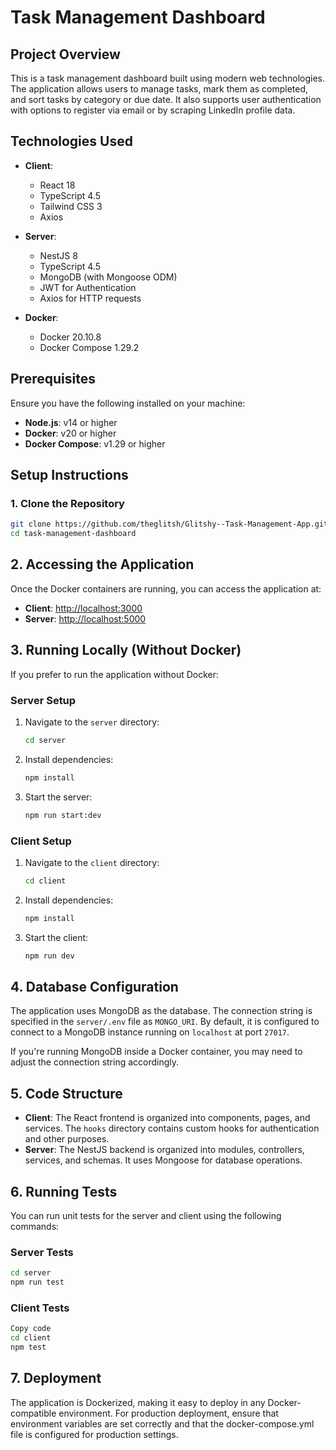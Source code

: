 # Task Management Dashboard

## Project Overview

This is a task management dashboard built using modern web technologies. The application allows users to manage tasks, mark them as completed, and sort tasks by category or due date. It also supports user authentication with options to register via email or by scraping LinkedIn profile data.

## Technologies Used

- **Client**:

  - React 18
  - TypeScript 4.5
  - Tailwind CSS 3
  - Axios

- **Server**:

  - NestJS 8
  - TypeScript 4.5
  - MongoDB (with Mongoose ODM)
  - JWT for Authentication
  - Axios for HTTP requests

- **Docker**:
  - Docker 20.10.8
  - Docker Compose 1.29.2

## Prerequisites

Ensure you have the following installed on your machine:

- **Node.js**: v14 or higher
- **Docker**: v20 or higher
- **Docker Compose**: v1.29 or higher

## Setup Instructions

### 1. Clone the Repository

```bash
git clone https://github.com/theglitsh/Glitshy--Task-Management-App.git
cd task-management-dashboard
```

## 2. Accessing the Application

Once the Docker containers are running, you can access the application at:

- **Client**: [http://localhost:3000](http://localhost:3000)
- **Server**: [http://localhost:5000](http://localhost:5000)

## 3. Running Locally (Without Docker)

If you prefer to run the application without Docker:

### Server Setup

1. Navigate to the `server` directory:

   ```bash
   cd server
   ```

2. Install dependencies:

   ```bash
   npm install
   ```

3. Start the server:

   ```bash
   npm run start:dev
   ```

### Client Setup

1. Navigate to the `client` directory:

   ```bash
   cd client
   ```

2. Install dependencies:

   ```bash
   npm install
   ```

3. Start the client:

   ```bash
   npm run dev
   ```

## 4. Database Configuration

The application uses MongoDB as the database. The connection string is specified in the `server/.env` file as `MONGO_URI`. By default, it is configured to connect to a MongoDB instance running on `localhost` at port `27017`.

If you're running MongoDB inside a Docker container, you may need to adjust the connection string accordingly.

## 5. Code Structure

- **Client**: The React frontend is organized into components, pages, and services. The `hooks` directory contains custom hooks for authentication and other purposes.
- **Server**: The NestJS backend is organized into modules, controllers, services, and schemas. It uses Mongoose for database operations.

## 6. Running Tests

You can run unit tests for the server and client using the following commands:

### Server Tests

```bash
cd server
npm run test
```

### Client Tests

```bash
Copy code
cd client
npm test
```

## 7. Deployment

The application is Dockerized, making it easy to deploy in any Docker-compatible environment. For production deployment, ensure that environment variables are set correctly and that the docker-compose.yml file is configured for production settings.
